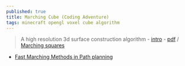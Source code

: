 ```yaml
---
published: true
title: Marching Cube (Coding Adventure)
tags: minecraft opengl voxel cube algorithm
---
```


> A high resolution 3d surface construction algorithm - [intro](https://www.youtube.com/watch?v=M3iI2l0ltbE) - [pdf](https://people.eecs.berkeley.edu/~jrs/meshpapers/LorensenCline.pdf) / [Marching squares](https://en.wikipedia.org/wiki/Marching_squares)

- [Fast Marching Methods in Path planning](https://jvgomez.github.io/pages/fast-marching-method-and-fast-marching-square.html)
